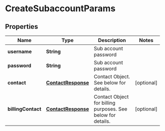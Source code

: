 
# CreateSubaccountParams

## Properties
Name | Type | Description | Notes
------------ | ------------- | ------------- | -------------
**username** | **String** | Sub account password | 
**password** | **String** | Sub account password | 
**contact** | [**ContactResponse**](ContactResponse.md) | Contact Object. See below for details. |  [optional]
**billingContact** | [**ContactResponse**](ContactResponse.md) | Contact Object for billing purposes. See below for details. |  [optional]



